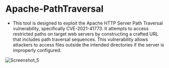 # Apache-PathTraversal
- This tool is designed to exploit the Apache HTTP Server Path Traversal vulnerability, specifically CVE-2021-41773. It attempts to access restricted paths on target web servers by constructing a crafted URL that includes path traversal sequences. This vulnerability allows attackers to access files outside the intended directories if the server is improperly configured.


![Screenshot_5](https://github.com/user-attachments/assets/0df50094-e1d3-4fd6-bdb8-493b06dd93f6)
